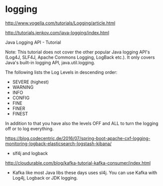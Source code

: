 
# logging




http://www.vogella.com/tutorials/Logging/article.html

http://tutorials.jenkov.com/java-logging/index.html

Java Logging API - Tutorial 

Note: This tutorial does not cover the other popular Java logging API's (Log4J, SLF4J, Apache Commons Logging, LogBack etc.). It only covers Java's built-in logging API, java.util.logging. 

The following lists the Log Levels in descending order:
* SEVERE (highest)
* WARNING
* INFO
* CONFIG
* FINE
* FINER
* FINEST

In addition to that you have also the levels OFF and ALL to turn the logging off or to log everything. 



https://blog.codecentric.de/2016/07/spring-boot-apache-cxf-logging-monitoring-logback-elasticsearch-logstash-kibana/
* slf4j and logback


http://cloudurable.com/blog/kafka-tutorial-kafka-consumer/index.html
* Kafka like most Java libs these days uses sl4j. You can use Kafka with Log4j, Logback or JDK logging. 



